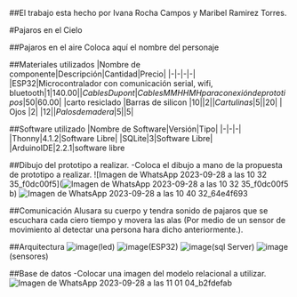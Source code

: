 ##El trabajo esta hecho por Ivana Rocha Campos y Maribel Ramirez Torres.

#Pajaros en el Cielo 

##Pajaros en el aire
Coloca aquí el nombre del personaje

##Materiales utilizados
|Nombre de componente|Descripción|Cantidad|Precio|
|-|-|-|-|
|ESP32|Microcontralador con comunicación serial, wifi, bluetooth|1|$140.00|
|Cables Dupont|Cables MM HH MH para conexión de prototipos|50|$60.00|
|carto resiclado 
|Barras de silicon |10||$2|
|Cartulinas |5||$20|
| Ojos |2| |$12|
|Palos de madera |5| |$5|


##Software utilizado
|Nombre de Software|Versión|Tipo|
|-|-|-|
|Thonny|4.1.2|Software Libre|
|SQLite|3|Software Libre|
|ArduinoIDE|2.2.1|software libre

##Dibujo del prototipo a realizar.
-Coloca el dibujo a mano de la propuesta de prototipo a realizar.
![Imagen de WhatsApp 2023-09-28 a las 10 32 35_f0dc00f5](![Imagen de WhatsApp 2023-09-28 a las 10 32 35_f0dc00f5](https://github.com/IvanaRocha/rEpositorio/assets/146135319/6d933dd9-55dd-4082-967a-7a2a1d9191ec)
b)
![Imagen de WhatsApp 2023-09-28 a las 10 40 32_64e4f693](https://github.com/IvanaRocha/rEpositorio/assets/146135319/0082554f-9e6f-4b04-a0f9-2a3b0695dc54)



##Comunicación 
Alusara  su cuerpo  y tendra sonido de pajaros que se escuchara cada ciero tiempo y movera las alas   (Por medio de un sensor de movimiento al detectar una persona hara dicho anteriormente.).

##Arquitectura
 ![image](https://github.com/IvanaRocha/rEpositorio/assets/146135319/361b8be6-d20d-498d-b0a8-8d2929d8a85e)(led)
![image](https://github.com/IvanaRocha/rEpositorio/assets/146135319/2a20d29f-6b64-49ba-bf31-947d96316477)(ESP32)
![image](https://github.com/IvanaRocha/rEpositorio/assets/146135319/d9b9a3fe-ac12-43da-ae64-ae66df4998ae)(sql Server)
![image](https://github.com/IvanaRocha/rEpositorio/assets/146135319/3532333b-6ce2-4470-b4d6-6d287229e3ae)(sensores)

##Base de datos
-Colocar una imagen del modelo relacional a utilizar.
![Imagen de WhatsApp 2023-09-28 a las 11 01 04_b2fdefab](https://github.com/IvanaRocha/rEpositorio/assets/146135319/3ff6c867-87ca-4b40-b6bf-1488efd6cb43)
